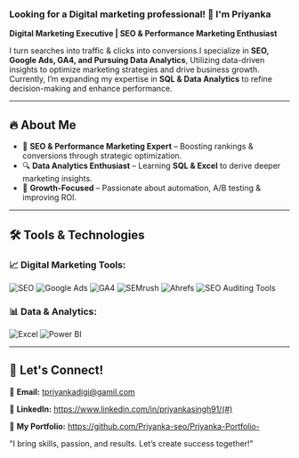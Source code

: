 ### Looking for a Digital marketing professional! 👋 I'm Priyanka

 **Digital Marketing Executive | SEO & Performance Marketing Enthusiast** 
 
I turn searches into traffic & clicks into conversions.I specialize in **SEO, Google Ads, GA4, and Pursuing Data Analytics**, Utilizing data-driven insights to optimize marketing strategies and drive business growth. Currently, I’m expanding my expertise in **SQL & Data Analytics** to refine decision-making and enhance performance.  

---


## 🔥 About Me
- 🎯 **SEO & Performance Marketing Expert** – Boosting rankings & conversions through strategic optimization.
- 🔍 **Data Analytics Enthusiast** – Learning **SQL & Excel** to derive deeper marketing insights.
- 🚀 **Growth-Focused** – Passionate about automation, A/B testing & improving ROI.

---

## 🛠️ Tools & Technologies

### **📈 Digital Marketing Tools:**
![SEO](https://img.shields.io/badge/SEO-Optimization-blue?style=flat&logo=google)
![Google Ads](https://img.shields.io/badge/Google%20Ads-PPC-green?style=flat&logo=googleads)
![GA4](https://img.shields.io/badge/Google%20Analytics-Data-orange?style=flat&logo=googleanalytics)
![SEMrush](https://img.shields.io/badge/SEMrush-SEO%20Tool-red?style=flat&logo=semrush)
![Ahrefs](https://img.shields.io/badge/Ahrefs-SEO%20Tool-blue?style=flat&logo=ahrefs)
![SEO Auditing Tools](https://img.shields.io/badge/SEO%20Auditing-Tools-purple?style=flat)

### **📊 Data & Analytics:**
![Excel](https://img.shields.io/badge/Excel-Analytics-green?style=flat&logo=microsoft-excel)
![Power BI](https://img.shields.io/badge/Power%20BI-Visualization-yellow?style=flat&logo=powerbi)

---

## 🎯 Let's Connect!
📧 **Email:** tpriyankadigi@gamil.com

💼 **LinkedIn:** https://www.linkedin.com/in/priyankasingh91/(#)  

📜 **My Portfolio:** https://github.com/Priyanka-seo/Priyanka-Portfolio-



"I bring skills, passion, and results. Let’s create success together!"
